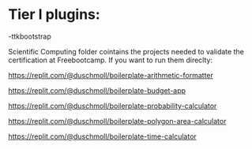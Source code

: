 # Tier I plugins:

-ttkbootstrap

Scientific Computing folder cointains the projects needed to validate the certification at Freebootcamp.
If you want to run them direclty:

https://replit.com/@duschmoll/boilerplate-arithmetic-formatter

https://replit.com/@duschmoll/boilerplate-budget-app

https://replit.com/@duschmoll/boilerplate-probability-calculator

https://replit.com/@duschmoll/boilerplate-polygon-area-calculator

https://replit.com/@duschmoll/boilerplate-time-calculator

